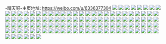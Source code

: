 -晴天呀-主页地址: https://weibo.com/u/6336377304 
![](https://wx4.sinaimg.cn/mw2000/006UONbWly1h8xfmcs0glj30u0140jxo.jpg) 
![](https://wx4.sinaimg.cn/mw2000/006UONbWly1h3ze59493bj30u01adk1p.jpg) 
![](https://wx4.sinaimg.cn/mw2000/006UONbWly1h3urlztyx8j30u05k1b29.jpg) 
![](https://wx4.sinaimg.cn/mw2000/006UONbWly1h3urluhgw2j30u05k11ky.jpg) 
![](https://wx4.sinaimg.cn/mw2000/006UONbWly1h3urlxn3w0j30u03c04qp.jpg) 
![](https://wx4.sinaimg.cn/mw2000/006UONbWly1h3urlv45eej30u0140dp2.jpg) 
![](https://wx4.sinaimg.cn/mw2000/006UONbWly1h3urlwa8s2j30u014jdva.jpg) 
![](https://wx4.sinaimg.cn/mw2000/006UONbWly1h3urlvixvcj30u0140114.jpg) 
![](https://wx4.sinaimg.cn/mw2000/006UONbWly1h3urm1217cj30u03m9e7l.jpg) 
![](https://wx4.sinaimg.cn/mw2000/006UONbWly1h3urm4co00j30u052je81.jpg) 
![](https://wx4.sinaimg.cn/mw2000/006UONbWly1h3urm2nx6cj30u03dr4qp.jpg) 
![](https://wx4.sinaimg.cn/mw2000/006UONbWly1h3bnvuo6kgj32hj20nx6q.jpg) 
![](https://wx4.sinaimg.cn/mw2000/006UONbWly1h2g6rifujvj32802yphdv.jpg) 
![](https://wx4.sinaimg.cn/mw2000/006UONbWly1h2g6rktbbhj32802yp4qr.jpg) 
![](https://wx4.sinaimg.cn/mw2000/006UONbWly1h2g6rgmdtfj32802yp7wj.jpg) 
![](https://wx4.sinaimg.cn/mw2000/006UONbWly1h1t1ilwuf9j30wi17daos.jpg) 
![](https://wx4.sinaimg.cn/mw2000/006UONbWly1h1t1j7y12vj30wi16vti9.jpg) 
![](https://wx4.sinaimg.cn/mw2000/006UONbWly1h1t1j7i3phj30wi1227ii.jpg) 
![](https://wx4.sinaimg.cn/mw2000/006UONbWly1h1t1j6n55lj32802zn4qt.jpg) 
![](https://wx4.sinaimg.cn/mw2000/006UONbWly1gz5824iy2zj30u0140tax.jpg) 
![](https://wx4.sinaimg.cn/mw2000/006UONbWly1gz5825963qj30u00u0jwc.jpg) 
![](https://wx4.sinaimg.cn/mw2000/006UONbWly1gz5825rw0aj30u00xjgnb.jpg) 
![](https://wx4.sinaimg.cn/mw2000/006UONbWly1gyy9oj7hhpj30u00uatdu.jpg) 
![](https://wx4.sinaimg.cn/mw2000/006UONbWly1gyy9olgi76j33k02o04qs.jpg) 
![](https://wx4.sinaimg.cn/mw2000/006UONbWly1gyxar1oohdj30n01dswhp.jpg) 
![](https://wx4.sinaimg.cn/mw2000/006UONbWly1gy1envosb0j30sg0q4q7f.jpg) 
![](https://wx4.sinaimg.cn/mw2000/006UONbWly1gy1enw0eu0j315c1g11b7.jpg) 
![](https://wx4.sinaimg.cn/mw2000/006UONbWly1gxy3w45cqyj30n00n0go0.jpg) 
![](https://wx4.sinaimg.cn/mw2000/006UONbWly1gxqh9feyxzj30u014s111.jpg) 
![](https://wx4.sinaimg.cn/mw2000/006UONbWly1gxqh9h6pqlj30u0140grn.jpg) 
![](https://wx4.sinaimg.cn/mw2000/006UONbWly1gxqh9ku914j30u0143n3p.jpg) 
![](https://wx4.sinaimg.cn/mw2000/006UONbWly1gs1cqc0nhfj30u01j0dv2.jpg) 
![](https://wx4.sinaimg.cn/mw2000/006UONbWly1gs1cqddjxjj30u01syqel.jpg) 
![](https://wx4.sinaimg.cn/mw2000/006UONbWly1gs1cqek6nvj30u01syn9x.jpg) 
![](https://wx4.sinaimg.cn/mw2000/006UONbWly1gns2rcobzzj30u00u0wwd.jpg) 
![](https://wx4.sinaimg.cn/mw2000/006UONbWly1gns2rfzs0hj30z10u0trf.jpg) 
![](https://wx4.sinaimg.cn/mw2000/006UONbWly1gns2rgm4huj30u00u0dw2.jpg) 
![](https://wx4.sinaimg.cn/mw2000/006UONbWly1gns2re5dobj31w02iou0z.jpg) 
![](https://wx4.sinaimg.cn/mw2000/006UONbWly1gns2rcxr15j30p40lw40k.jpg) 
![](https://wx4.sinaimg.cn/mw2000/006UONbWly1gns2rhqdnmj30u014046s.jpg) 
![](https://wx4.sinaimg.cn/mw2000/006UONbWly1gns2rephb9j30u00u0qh9.jpg) 
![](https://wx4.sinaimg.cn/mw2000/006UONbWly1gns2rfq2ioj31400u07j8.jpg) 
![](https://wx4.sinaimg.cn/mw2000/006UONbWly1gns2rf5fxij30u00u0dpe.jpg) 
![](https://wx4.sinaimg.cn/mw2000/006UONbWly1gm4vberymnj31400u0ajs.jpg) 
![](https://wx4.sinaimg.cn/mw2000/006UONbWly1gm4vb8jn6rj30u00kwq6s.jpg) 
![](https://wx4.sinaimg.cn/mw2000/006UONbWly1gm4vb7czgkj30u0190aft.jpg) 
![](https://wx4.sinaimg.cn/mw2000/006UONbWly1gm4vb6mw4wj30u0140dku.jpg) 
![](https://wx4.sinaimg.cn/mw2000/006UONbWly1gm4vb81qj6j30u00u0789.jpg) 
![](https://wx4.sinaimg.cn/mw2000/006UONbWly1gm4vbbnykaj30u0140ak4.jpg) 
![](https://wx4.sinaimg.cn/mw2000/006UONbWly1gm4vbdngvtj30u0140wom.jpg) 
![](https://wx4.sinaimg.cn/mw2000/006UONbWly1gm4vbaoxbij30u014kwoh.jpg) 
![](https://wx4.sinaimg.cn/mw2000/006UONbWly1gm4vb9k9uvj30u014c48g.jpg) 
![](https://wx4.sinaimg.cn/mw2000/006UONbWly1glagbkkd7ej30u00k3dil.jpg) 
![](https://wx4.sinaimg.cn/mw2000/006UONbWly1glagbl6saij30u00migp4.jpg) 
![](https://wx4.sinaimg.cn/mw2000/006UONbWly1glagboyhryj30jg0jgjuc.jpg) 
![](https://wx4.sinaimg.cn/mw2000/006UONbWly1glagbjzqhhj30vd0u0jvu.jpg) 
![](https://wx4.sinaimg.cn/mw2000/006UONbWly1glagbn3xpaj31400u0n28.jpg) 
![](https://wx4.sinaimg.cn/mw2000/006UONbWly1glagbm1xajj30u0140n1m.jpg) 
![](https://wx4.sinaimg.cn/mw2000/006UONbWly1glagbo922rj30u0140div.jpg) 
![](https://wx4.sinaimg.cn/mw2000/006UONbWly1glagbpr72lj31400u0wix.jpg) 
![](https://wx4.sinaimg.cn/mw2000/006UONbWly1glagbqlixfj31400u0jvd.jpg) 
![](https://wx4.sinaimg.cn/mw2000/006UONbWly1glagbrr5q9j31400u0aez.jpg) 
![](https://wx4.sinaimg.cn/mw2000/006UONbWly1glagbspe5hj31400u0djo.jpg) 
![](https://wx4.sinaimg.cn/mw2000/006UONbWly1glagbtnbs5j30u0140q4a.jpg) 
![](https://wx4.sinaimg.cn/mw2000/006UONbWly1gkoypg9y7xj30u02gtk9z.jpg) 
![](https://wx4.sinaimg.cn/mw2000/006UONbWly1gkoypejbs8j30u01qin7o.jpg) 
![](https://wx4.sinaimg.cn/mw2000/006UONbWly1gkoypk7kshj30u019046l.jpg) 
![](https://wx4.sinaimg.cn/mw2000/006UONbWly1gkoyp9uu9cj30u01qik36.jpg) 
![](https://wx4.sinaimg.cn/mw2000/006UONbWly1gkoypjagt3j30u0281gus.jpg) 
![](https://wx4.sinaimg.cn/mw2000/006UONbWly1gkoypcuix0j30u03c24qb.jpg) 
![](https://wx4.sinaimg.cn/mw2000/006UONbWly1gkoyp8t4i3j30u0299amn.jpg) 
![](https://wx4.sinaimg.cn/mw2000/006UONbWly1gkoyp7l4hnj30u01rjdrh.jpg) 
![](https://wx4.sinaimg.cn/mw2000/006UONbWly1gkoyp6fkt9j30u028p472.jpg) 
![](https://wx4.sinaimg.cn/mw2000/006UONbWly1gki28lpsrhj30u0140tdt.jpg) 
![](https://wx4.sinaimg.cn/mw2000/006UONbWly1gki28g5ud6j31400u0gqe.jpg) 
![](https://wx4.sinaimg.cn/mw2000/006UONbWly1gki28jmu5oj31400u0wji.jpg) 
![](https://wx4.sinaimg.cn/mw2000/006UONbWly1gki28ccf7oj31400u0n2t.jpg) 
![](https://wx4.sinaimg.cn/mw2000/006UONbWly1gki27lfqayj30u014q77m.jpg) 
![](https://wx4.sinaimg.cn/mw2000/006UONbWly1gki28dyoowj30u0140n01.jpg) 
![](https://wx4.sinaimg.cn/mw2000/006UONbWly1gki27ocwnnj31400u0dmn.jpg) 
![](https://wx4.sinaimg.cn/mw2000/006UONbWly1gki27r2j9sj30u00u0jwp.jpg) 
![](https://wx4.sinaimg.cn/mw2000/006UONbWly1gki28a17xpj31400u0aiq.jpg) 
![](https://wx4.sinaimg.cn/mw2000/006UONbWly1gja8k1ioovj30u014047x.jpg) 
![](https://wx4.sinaimg.cn/mw2000/006UONbWly1gja8jym8kdj31400u010o.jpg) 
![](https://wx4.sinaimg.cn/mw2000/006UONbWly1gja8jzs4hhj30u0140wkj.jpg) 
![](https://wx4.sinaimg.cn/mw2000/006UONbWly1gja8k290jjj30u0140gu7.jpg) 
![](https://wx4.sinaimg.cn/mw2000/006UONbWly1gja8m27dxbj30u01hc4bf.jpg) 
![](https://wx4.sinaimg.cn/mw2000/006UONbWly1gja8k0w0cxj31400u0wjs.jpg) 
![](https://wx4.sinaimg.cn/mw2000/006UONbWly1gja8kcogdij30u0140tcq.jpg) 
![](https://wx4.sinaimg.cn/mw2000/006UONbWly1gja8m0hhfwj30n00n0mzw.jpg) 
![](https://wx4.sinaimg.cn/mw2000/006UONbWly1gja8kdawu9j30u0140jw9.jpg) 
![](https://wx4.sinaimg.cn/mw2000/006UONbWly1g9pok7vc4nj31400u01he.jpg) 
![](https://wx4.sinaimg.cn/mw2000/006UONbWly1g9pojqn2q8j31400u0783.jpg) 
![](https://wx4.sinaimg.cn/mw2000/006UONbWly1g9pojq7lycj30m80goq4e.jpg) 
![](https://wx4.sinaimg.cn/mw2000/006UONbWly1g9pojpq27nj31400fhtdq.jpg) 
![](https://wx4.sinaimg.cn/mw2000/006UONbWly1g9pok99rxxj31400u0e1j.jpg) 
![](https://wx4.sinaimg.cn/mw2000/006UONbWly1g9pok168qoj31s01647wh.jpg) 
![](https://wx4.sinaimg.cn/mw2000/006UONbWly1g9pok53d2sj32o03k0npe.jpg) 
![](https://wx4.sinaimg.cn/mw2000/006UONbWly1g9pojzgs7fj33k02o0kjt.jpg) 
![](https://wx4.sinaimg.cn/mw2000/006UONbWly1g9pokb1gb3j30u0140n3c.jpg) 
![](https://wx4.sinaimg.cn/mw2000/006UONbWly1g8v4sdkwvhj32o03k0u16.jpg) 
![](https://wx4.sinaimg.cn/mw2000/006UONbWly1g8v4sezjbdj30u00unavv.jpg) 
![](https://wx4.sinaimg.cn/mw2000/006UONbWly1g8v4shu1g9j31c01s01kz.jpg) 
![](https://wx4.sinaimg.cn/mw2000/006UONbWly1g82onfe8tij33k02o0hdu.jpg) 
![](https://wx4.sinaimg.cn/mw2000/006UONbWly1g82ongc1ulj30u00u07iv.jpg) 
![](https://wx4.sinaimg.cn/mw2000/006UONbWly1g82ongmrzjj30m80godgu.jpg) 
![](https://wx4.sinaimg.cn/mw2000/006UONbWly1g82onhr0vdj31400u0ql9.jpg) 
![](https://wx4.sinaimg.cn/mw2000/006UONbWly1g82onnref1j33k02o0e84.jpg) 
![](https://wx4.sinaimg.cn/mw2000/006UONbWly1g82onsfijqj33k02o0npf.jpg) 
![](https://wx4.sinaimg.cn/mw2000/006UONbWly1g7igx8lf1gj30rs0rs3ye.jpg) 
![](https://wx4.sinaimg.cn/mw2000/006UONbWly1g7igx8skynj30rs0rsdgc.jpg) 
![](https://wx4.sinaimg.cn/mw2000/006UONbWly1g7igx917xgj30rs0rs3ye.jpg) 
![](https://wx4.sinaimg.cn/mw2000/006UONbWly1g7igx9bmdij30rs0rs421.jpg) 
![](https://wx4.sinaimg.cn/mw2000/006UONbWly1g7igx9hvc4j30rs0rsmxb.jpg) 
